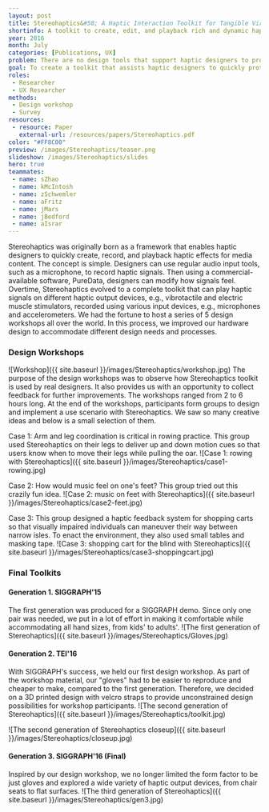 ```yaml
---
layout: post
title: Stereohaptics&#58; A Haptic Interaction Toolkit for Tangible Virtual Experiences
shortinfo: A toolkit to create, edit, and playback rich and dynamic haptic media using audio based tools.
year: 2016
month: July
categories: [Publications, UX]
problem: There are no design tools that support haptic designers to produce creative content for a given media.
goal: To create a toolkit that assists haptic designers to quickly prototype haptic experiences for videos, games, and other media content.
roles:
 - Researcher
 - UX Researcher
methods:
 - Design workshop
 - Survey
resources:
 - resource: Paper
   external-url: /resources/papers/Stereohaptics.pdf
color: "#FF8C00"
preview: /images/Stereohaptics/teaser.png
slideshow: /images/Stereohaptics/slides
hero: true
teammates:
 - name: sZhao
 - name: kMcIntosh
 - name: zSchwemler
 - name: aFritz
 - name: jMars
 - name: jBedford
 - name: aIsrar
---
```

Stereohaptics was originally born as a framework that enables haptic designers to quickly create, record, and playback haptic effects for media content. The concept is simple. Designers can use regular audio input tools, such as a microphone, to record haptic signals. Then using a commercial-available software, PureData, designers can modify how signals feel. Overtime, Stereohaptics evolved to a complete toolkit that can play haptic signals on different haptic output devices, e.g., vibrotactile and electric muscle stimulators, recorded using various input devices, e.g., microphones and accelerometers. We had the fortune to host a series of 5 design workshops all over the world. In this process, we improved our hardware design to accommodate different design needs and processes.

### Design Workshops
![Workshop]({{ site.baseurl }}/images/Stereohaptics/workshop.jpg)
The purpose of the design workshops was to observe how Stereohaptics toolkit is used by real designers. It also provides us with an opportunity to collect feedback for further improvements. The workshops ranged from 2 to 6 hours long. At the end of the workshops, participants form groups to design and implement a use scenario with Stereohaptics. We saw so many creative ideas and below is a small selection of them.

Case 1: Arm and leg coordination is critical in rowing practice. This group used Stereohaptics on their legs to deliver up and down motion cues so that users know when to move their legs while pulling the oar.
![Case 1: rowing with Stereohaptics]({{ site.baseurl }}/images/Stereohaptics/case1-rowing.jpg)

Case 2: How would music feel on one's feet? This group tried out this crazily fun idea.
![Case 2: music on feet with Stereohaptics]({{ site.baseurl }}/images/Stereohaptics/case2-feet.jpg)

Case 3: This group designed a haptic feedback system for shopping carts so that visually impaired individuals can maneuver their way between narrow isles. To enact the environment, they also used small tables and masking tape.
![Case 3: shopping cart for the blind with Stereohaptics]({{ site.baseurl }}/images/Stereohaptics/case3-shoppingcart.jpg)

### Final Toolkits

#### Generation 1. SIGGRAPH'15
The first generation was produced for a SIGGRAPH demo. Since only one pair was needed, we put in a lot of effort in making it comfortable while accommodating all hand sizes, from kids' to adults'.
![The first generation of Stereohaptics]({{ site.baseurl }}/images/Stereohaptics/Gloves.jpg)

#### Generation 2. TEI'16
With SIGGRAPH's success, we held our first design workshop. As part of the workshop material, our "gloves" had to be easier to reproduce and cheaper to make, compared to the first generation. Therefore, we decided on a 3D printed design with velcro straps to provide unconstrained design possibilities for workshop participants.
![The second generation of Stereohaptics]({{ site.baseurl }}/images/Stereohaptics/toolkit.jpg)

![The second generation of Stereohaptics closeup]({{ site.baseurl }}/images/Stereohaptics/closeup.jpg)

#### Generation 3. SIGGRAPH'16 (Final)
Inspired by our design workshop, we no longer limited the form factor to be just gloves and explored a wide variety of haptic output devices, from chair seats to flat surfaces.
![The third generation of Stereohaptics]({{ site.baseurl }}/images/Stereohaptics/gen3.jpg)
